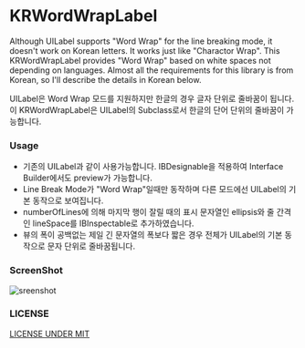 # KRWordWrapLabel
Although UILabel supports "Word Wrap" for the line breaking mode, it doesn't work on Korean letters. It works just like "Charactor Wrap". This KRWordWrapLabel provides "Word Wrap" based on white spaces not depending on languages. Almost all the requirements for this library is from Korean, so I'll describe the details in Korean below.

UILabel은 Word Wrap 모드를 지원하지만 한글의 경우 글자 단위로 줄바꿈이 됩니다. 이 KRWordWrapLabel은 UILabel의 Subclass로서 한글의 단어 단위의 줄바꿈이 가능합니다.

### Usage
* 기존의 UILabel과 같이 사용가능합니다. IBDesignable을 적용하여 Interface Builder에서도 preview가 가능합니다.
* Line Break Mode가 "Word Wrap"일때만 동작하며 다른 모드에선 UILabel의 기본 동작으로 보여집니다.
* numberOfLines에 의해 마지막 행이 잘릴 때의 표시 문자열인 ellipsis와 줄 간격인 lineSpace를 IBInspectable로 추가하였습니다.
* 뷰의 폭이 공백없는 제일 긴 문자열의 폭보다 짧은 경우 전체가 UILabel의 기본 동작으로 문자 단위로 줄바꿈됩니다.

### ScreenShot
![sreenshot](https://github.com/inkyfox/KRWordWrapLabel/blob/master/screenshot/KRWordWrapLabel.gif)


### LICENSE
[LICENSE UNDER MIT](https://github.com/fenjuly/ArrowDownloadButton/raw/master/LICENSE)

